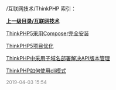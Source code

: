 /互联网技术/ThinkPHP 索引：


**[上一级目录/互联网技术](/互联网技术/index.md)**

[ThinkPHP5采用Composer完全安装](/互联网技术/ThinkPHP/ThinkPHP5采用Composer完全安装.md)

[ThinkPHP5项目优化](/互联网技术/ThinkPHP/ThinkPHP5项目优化.md)

[ThinkPHP中采用子域名部署解决API版本管理](/互联网技术/ThinkPHP/ThinkPHP中采用子域名部署解决API版本管理.md)

[ThinkPHP如何使用cli模式](/互联网技术/ThinkPHP/ThinkPHP如何使用cli模式.md)


<font size=2 color='grey'> 2019-04-03 15:54 </font>